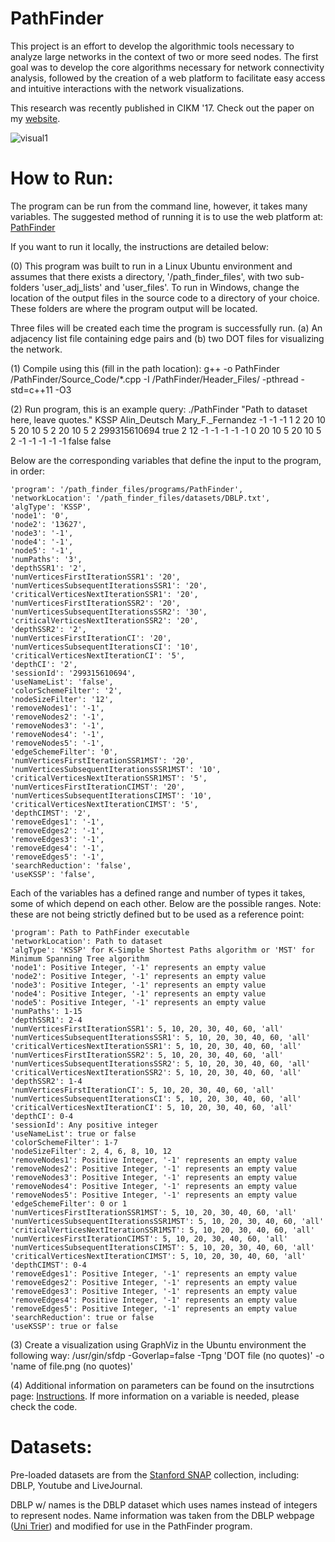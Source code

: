 # PathFinder

This project is an effort to develop the algorithmic tools necessary to analyze large networks in the context of two or more seed nodes. The first goal was to develop the core algorithms necessary for network connectivity analysis, followed by the creation of a web platform to facilitate easy access and intuitive interactions with the network visualizations.

This research was recently published in CIKM '17. Check out the paper on my [website](https://www.scottfreitas.com/).

![visual1](https://user-images.githubusercontent.com/16739132/32156581-930823f4-bcfb-11e7-9559-76d503e72551.jpg)

# How to Run:

The program can be run from the command line, however, it takes many variables. The suggested method of running it is to use the web platform at: [PathFinder](http://www.path-finder.io) 

If you want to run it locally, the instructions are detailed below:

(0) This program was built to run in a Linux Ubuntu environment and assumes that there exists a directory, '/path_finder_files', with two sub-folders 'user_adj_lists' and 'user_files'. To run in Windows, change the location of the output files in the source code to a directory of your choice. These folders are where the program output will be located.

Three files will be created each time the program is successfully run. (a) An adjacency list file containing edge pairs and (b) two DOT files for visualizing the network. 

(1) Compile using this (fill in the path location): g++ -o PathFinder /PathFinder/Source_Code/*.cpp -I /PathFinder/Header_Files/ -pthread -std=c++11 -O3

(2) Run program, this is an example query: ./PathFinder "Path to dataset here, leave quotes." KSSP Alin_Deutsch Mary_F._Fernandez -1 -1 -1 1 2 20 10 5 20 10 5 2 20 10 5 2 299315610694 true 2 12 -1 -1 -1 -1 -1 0 20 10 5 20 10 5 2 -1 -1 -1 -1 -1 false false

Below are the corresponding variables that define the input to the program, in order:

    'program': '/path_finder_files/programs/PathFinder',
    'networkLocation': '/path_finder_files/datasets/DBLP.txt',
    'algType': 'KSSP',
    'node1': '0',
    'node2': '13627',
    'node3': '-1',
    'node4': '-1',
    'node5': '-1',
    'numPaths': '3',
    'depthSSR1': '2',
    'numVerticesFirstIterationSSR1': '20',
    'numVerticesSubsequentIterationsSSR1': '20',
    'criticalVerticesNextIterationSSR1': '20',
    'numVerticesFirstIterationSSR2': '20',
    'numVerticesSubsequentIterationsSSR2': '30',
    'criticalVerticesNextIterationSSR2': '20',
    'depthSSR2': '2',
    'numVerticesFirstIterationCI': '20',
    'numVerticesSubsequentIterationsCI': '10',
    'criticalVerticesNextIterationCI': '5',
    'depthCI': '2',
    'sessionId': '299315610694',
    'useNameList': 'false',
    'colorSchemeFilter': '2',
    'nodeSizeFilter': '12',
    'removeNodes1': '-1',
    'removeNodes2': '-1',
    'removeNodes3': '-1',
    'removeNodes4': '-1',
    'removeNodes5': '-1',
    'edgeSchemeFilter': '0',
    'numVerticesFirstIterationSSR1MST': '20',
    'numVerticesSubsequentIterationsSSR1MST': '10',
    'criticalVerticesNextIterationSSR1MST': '5',
    'numVerticesFirstIterationCIMST': '20',
    'numVerticesSubsequentIterationsCIMST': '10',
    'criticalVerticesNextIterationCIMST': '5',
    'depthCIMST': '2',
    'removeEdges1': '-1',
    'removeEdges2': '-1',
    'removeEdges3': '-1',
    'removeEdges4': '-1',
    'removeEdges5': '-1',
    'searchReduction': 'false',
    'useKSSP': 'false',
    
Each of the variables has a defined range and number of types it takes, some of which depend on each other. Below are the possible ranges. Note: these are not being strictly defined but to be used as a reference point:

    'program': Path to PathFinder executable
    'networkLocation': Path to dataset
    'algType': 'KSSP' for K-Simple Shortest Paths algorithm or 'MST' for Minimum Spanning Tree algorithm
    'node1': Positive Integer, '-1' represents an empty value
    'node2': Positive Integer, '-1' represents an empty value
    'node3': Positive Integer, '-1' represents an empty value
    'node4': Positive Integer, '-1' represents an empty value
    'node5': Positive Integer, '-1' represents an empty value
    'numPaths': 1-15
    'depthSSR1': 2-4
    'numVerticesFirstIterationSSR1': 5, 10, 20, 30, 40, 60, 'all'
    'numVerticesSubsequentIterationsSSR1': 5, 10, 20, 30, 40, 60, 'all'
    'criticalVerticesNextIterationSSR1': 5, 10, 20, 30, 40, 60, 'all'
    'numVerticesFirstIterationSSR2': 5, 10, 20, 30, 40, 60, 'all'
    'numVerticesSubsequentIterationsSSR2': 5, 10, 20, 30, 40, 60, 'all'
    'criticalVerticesNextIterationSSR2': 5, 10, 20, 30, 40, 60, 'all'
    'depthSSR2': 1-4
    'numVerticesFirstIterationCI': 5, 10, 20, 30, 40, 60, 'all'
    'numVerticesSubsequentIterationsCI': 5, 10, 20, 30, 40, 60, 'all'
    'criticalVerticesNextIterationCI': 5, 10, 20, 30, 40, 60, 'all'
    'depthCI': 0-4
    'sessionId': Any positive integer
    'useNameList': true or false
    'colorSchemeFilter': 1-7
    'nodeSizeFilter': 2, 4, 6, 8, 10, 12
    'removeNodes1': Positive Integer, '-1' represents an empty value
    'removeNodes2': Positive Integer, '-1' represents an empty value
    'removeNodes3': Positive Integer, '-1' represents an empty value
    'removeNodes4': Positive Integer, '-1' represents an empty value
    'removeNodes5': Positive Integer, '-1' represents an empty value
    'edgeSchemeFilter': 0 or 1
    'numVerticesFirstIterationSSR1MST': 5, 10, 20, 30, 40, 60, 'all'
    'numVerticesSubsequentIterationsSSR1MST': 5, 10, 20, 30, 40, 60, 'all'
    'criticalVerticesNextIterationSSR1MST': 5, 10, 20, 30, 40, 60, 'all'
    'numVerticesFirstIterationCIMST': 5, 10, 20, 30, 40, 60, 'all'
    'numVerticesSubsequentIterationsCIMST': 5, 10, 20, 30, 40, 60, 'all'
    'criticalVerticesNextIterationCIMST': 5, 10, 20, 30, 40, 60, 'all'
    'depthCIMST': 0-4
    'removeEdges1': Positive Integer, '-1' represents an empty value
    'removeEdges2': Positive Integer, '-1' represents an empty value
    'removeEdges3': Positive Integer, '-1' represents an empty value
    'removeEdges4': Positive Integer, '-1' represents an empty value
    'removeEdges5': Positive Integer, '-1' represents an empty value
    'searchReduction': true or false
    'useKSSP': true or false
    
(3) Create a visualization using GraphViz in the Ubuntu environment the following way: /usr/gin/sfdp -Goverlap=false -Tpng 'DOT file (no quotes)' -o 'name of file.png (no quotes)' 

(4) Additional information on parameters can be found on the insutrctions page: [Instructions](http://www.path-finder.io/instructions.html). If more information on a variable is needed, please check the code.

# Datasets:

Pre-loaded datasets are from the [Stanford SNAP](http://snap.stanford.edu/data/index.html) collection, including: DBLP, Youtube and LiveJournal.

DBLP w/ names is the DBLP dataset which uses names instead of integers to represent nodes. Name information was taken from the DBLP webpage ([Uni Trier](http://dblp.uni-trier.de/faq/How+can+I+download+the+whole+dblp+dataset.html)) and modified for use in the PathFinder program.
